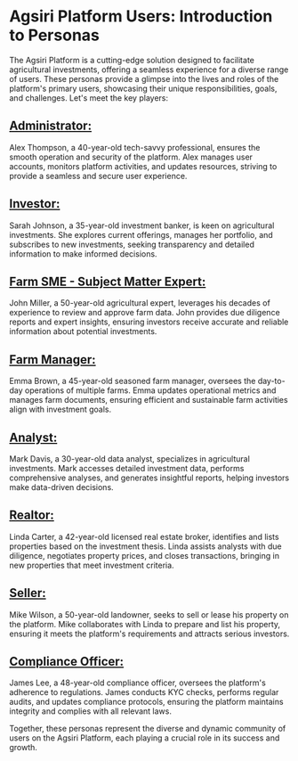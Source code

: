 # Agsiri Platform Users: Introduction to Personas

The Agsiri Platform is a cutting-edge solution designed to facilitate agricultural investments, offering a seamless experience for a diverse range of users. These personas provide a glimpse into the lives and roles of the platform's primary users, showcasing their unique responsibilities, goals, and challenges. Let's meet the key players:

## [Administrator:](Administrator.md)  
Alex Thompson, a 40-year-old tech-savvy professional, ensures the smooth operation and security of the platform. Alex manages user accounts, monitors platform activities, and updates resources, striving to provide a seamless and secure user experience.

## [Investor:](Investor.md)  
Sarah Johnson, a 35-year-old investment banker, is keen on agricultural investments. She explores current offerings, manages her portfolio, and subscribes to new investments, seeking transparency and detailed information to make informed decisions.

## [Farm SME - Subject Matter Expert:](Farm-SME.md)  
John Miller, a 50-year-old agricultural expert, leverages his decades of experience to review and approve farm data. John provides due diligence reports and expert insights, ensuring investors receive accurate and reliable information about potential investments.

## [Farm Manager:](Farm-Manager.md)  
Emma Brown, a 45-year-old seasoned farm manager, oversees the day-to-day operations of multiple farms. Emma updates operational metrics and manages farm documents, ensuring efficient and sustainable farm activities align with investment goals.

## [Analyst:](Analyst.md)  
Mark Davis, a 30-year-old data analyst, specializes in agricultural investments. Mark accesses detailed investment data, performs comprehensive analyses, and generates insightful reports, helping investors make data-driven decisions.

## [Realtor:](Realtor.md)  
Linda Carter, a 42-year-old licensed real estate broker, identifies and lists properties based on the investment thesis. Linda assists analysts with due diligence, negotiates property prices, and closes transactions, bringing in new properties that meet investment criteria.

## [Seller:](Seller.md)
Mike Wilson, a 50-year-old landowner, seeks to sell or lease his property on the platform. Mike collaborates with Linda to prepare and list his property, ensuring it meets the platform's requirements and attracts serious investors.

## [Compliance Officer:](Compliance-Officer.md)
James Lee, a 48-year-old compliance officer, oversees the platform's adherence to regulations. James conducts KYC checks, performs regular audits, and updates compliance protocols, ensuring the platform maintains integrity and complies with all relevant laws.

Together, these personas represent the diverse and dynamic community of users on the Agsiri Platform, each playing a crucial role in its success and growth.
